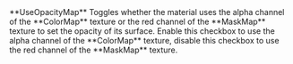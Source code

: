 <tr>
<td>**UseOpacityMap**</td>
<td>Toggles whether the material uses the alpha channel of the **ColorMap** texture or the red channel of the **MaskMap** texture to set the opacity of its surface. Enable this checkbox to use the alpha channel of the **ColorMap** texture, disable this checkbox to use the red channel of the **MaskMap** texture.</td>
</tr>
